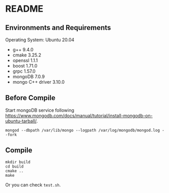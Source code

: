 # README
## Environments and Requirements
Operating System: Ubuntu 20.04
- g++ 9.4.0
- cmake 3.25.2
- openssl 1.1.1
- boost 1.71.0
- grpc 1.57.0
- mongoDB 7.0.9
- mongo C++ driver 3.10.0

## Before Compile
Start mongoDB service following https://www.mongodb.com/docs/manual/tutorial/install-mongodb-on-ubuntu-tarball/.
```
mongod --dbpath /var/lib/mongo --logpath /var/log/mongodb/mongod.log --fork
```
## Compile
```
mkdir build
cd build
cmake ..
make
```
Or you can check `test.sh`.